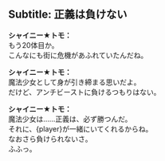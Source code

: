 # 

  
## Subtitle: 正義は負けない
  
**シャイニー★トモ：**  
もう20体目か。  
こんなにも街に危機があふれていたんだね。  
  
**シャイニー★トモ：**  
魔法少女として身が引き締まる思いだよ。  
だけど、アンチビーストに負けるつもりはない。  
  
**シャイニー★トモ：**  
魔法少女は……正義は、必ず勝つんだ。  
それに、{player}が一緒にいてくれるからね。  
なおさら負けられないさ。  
ふふっ。  
